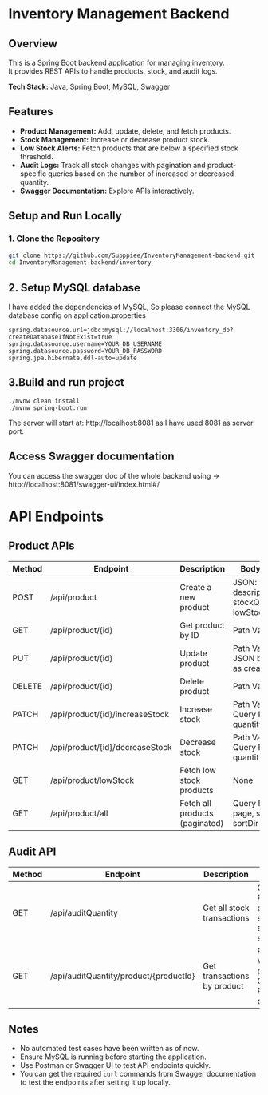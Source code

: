# Inventory Management Backend

## Overview
This is a Spring Boot backend application for managing inventory.  
It provides REST APIs to handle products, stock, and audit logs.

**Tech Stack:** Java, Spring Boot, MySQL, Swagger

## Features
- **Product Management:** Add, update, delete, and fetch products.
- **Stock Management:** Increase or decrease product stock.
- **Low Stock Alerts:** Fetch products that are below a specified stock threshold.
- **Audit Logs:** Track all stock changes with pagination and product-specific queries based on the number of increased or decreased quantity.
- **Swagger Documentation:** Explore APIs interactively.

## Setup and Run Locally

### 1. Clone the Repository
```bash
git clone https://github.com/Supppiee/InventoryManagement-backend.git
cd InventoryManagement-backend/inventory
```

## 2. Setup MySQL database
I have added the dependencies of MySQL, So please connect the MySQL database config on application.properties
```
spring.datasource.url=jdbc:mysql://localhost:3306/inventory_db?createDatabaseIfNotExist=true
spring.datasource.username=YOUR_DB_USERNAME
spring.datasource.password=YOUR_DB_PASSWORD
spring.jpa.hibernate.ddl-auto=update
```
## 3.Build and run project
```
./mvnw clean install
./mvnw spring-boot:run
```
The server will start at: http://localhost:8081 as I have used 8081 as server port.

## Access Swagger documentation
You can access the swagger doc of the whole backend using ->
http://localhost:8081/swagger-ui/index.html#/

# API Endpoints
## Product APIs
| Method | Endpoint                        | Description                    | Body / Params                                                 |
| ------ | ------------------------------- | ------------------------------ | ------------------------------------------------------------- |
| POST   | /api/product                    | Create a new product           | JSON: id, name, description, stockQuantity, lowStockThreshold |
| GET    | /api/product/{id}               | Get product by ID              | Path Variable: id                                             |
| PUT    | /api/product/{id}               | Update product                 | Path Variable: id, JSON body same as create                   |
| DELETE | /api/product/{id}               | Delete product                 | Path Variable: id                                             |
| PATCH  | /api/product/{id}/increaseStock | Increase stock                 | Path Variable: id, Query Param: quantity                      |
| PATCH  | /api/product/{id}/decreaseStock | Decrease stock                 | Path Variable: id, Query Param: quantity                      |
| GET    | /api/product/lowStock           | Fetch low stock products       | None                                                          |
| GET    | /api/product/all                | Fetch all products (paginated) | Query Params: page, size, sortBy, sortDir                     |

## Audit API
| Method | Endpoint                               | Description                 | Params                                             |
| ------ | -------------------------------------- | --------------------------- | -------------------------------------------------- |
| GET    | /api/auditQuantity                     | Get all stock transactions  | Query Params: page, size, sortBy, sortDir          |
| GET    | /api/auditQuantity/product/{productId} | Get transactions by product | Path Variable: productId, Query Params: page, size |

## Notes
- No automated test cases have been written as of now.
- Ensure MySQL is running before starting the application.
- Use Postman or Swagger UI to test API endpoints quickly.
- You can get the required `curl` commands from Swagger documentation to test the endpoints after setting it up locally.

